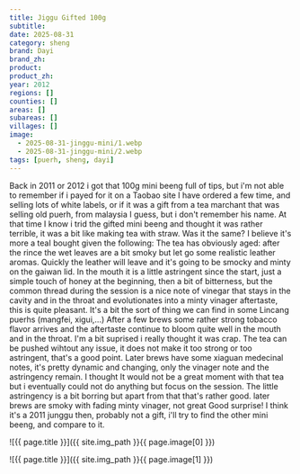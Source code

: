 ```yaml
---
title: Jiggu Gifted 100g
subtitle: 
date: 2025-08-31
category: sheng
brand: Dayi
brand_zh: 
product: 
product_zh: 
year: 2012
regions: []
counties: []
areas: []
subareas: []
villages: []
image: 
  - 2025-08-31-jinggu-mini/1.webp
  - 2025-08-31-jinggu-mini/2.webp
tags: [puerh, sheng, dayi]
---
```


Back in 2011 or 2012 i got that 100g mini beeng full of tips, but i'm not able to remember if i payed for it on a Taobao site I have ordered a few time, and selling lots of white labels, or if it was a gift from a tea marchant that was selling old puerh, from malaysia I guess, but i don't remember his name. 
At that time I know i trid the gifted mini beeng and thought it was rather terrible, it was a bit like making tea with straw. Was it the same? I believe it's more a teaI bought given the following:
The tea has obviously aged: after the rince the wet leaves are a bit smoky but let go some realistic leather aromas.
Quickly the leather will leave and it's going to be smocky and minty on the gaiwan lid. 
In the mouth it is a little astringent since the start, just a simple touch of honey at the beginning, then a bit of bitterness, but the common thread during the session is a nice note of vinegar that stays in the cavity and in the throat and evolutionates into a minty vinager aftertaste, this is quite pleasant. It's a bit the sort of thing we can find in some Lincang puerhs (mangfei, xigui,...)
After a few brews some rather strong tobacco flavor arrives and the aftertaste continue to bloom quite well in the mouth and in the throat.
I'm a bit suprised i really thought it was crap.
The tea can be pushed wihtout any issue, it does not make it too strong or too astringent, that's a good point.
Later brews have some xiaguan medecinal notes, it's pretty dynamic and changing, only the vinager note and the astringency remain.
I thought It would not be a great moment with that tea but i eventually could not do anything but focus on the session. The little astringency is a bit borring but apart from that that's rather good.
later brews are smoky with fading minty vinager, not great
Good surprise! I think it's a 2011 junggu then, probably not a gift, i'll try to find the other mini beeng, and compare to it.

![{{ page.title }}]({{ site.img_path }}{{ page.image[0] }})

![{{ page.title }}]({{ site.img_path }}{{ page.image[1] }})